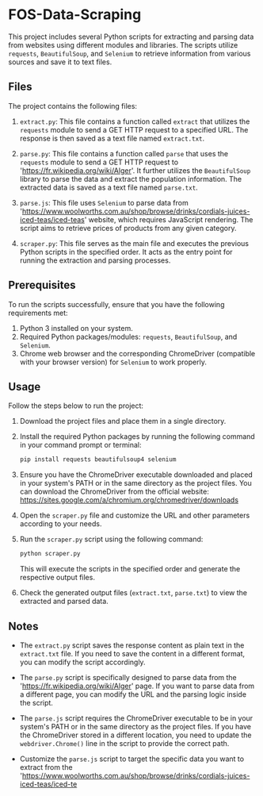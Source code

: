# FOS-Data-Scraping

This project includes several Python scripts for extracting and parsing data from websites using different modules and libraries. The scripts utilize `requests`, `BeautifulSoup`, and `Selenium` to retrieve information from various sources and save it to text files. 

## Files

The project contains the following files:

1. `extract.py`: This file contains a function called `extract` that utilizes the `requests` module to send a GET HTTP request to a specified URL. The response is then saved as a text file named `extract.txt`.

2. `parse.py`: This file contains a function called `parse` that uses the `requests` module to send a GET HTTP request to 'https://fr.wikipedia.org/wiki/Alger'. It further utilizes the `BeautifulSoup` library to parse the data and extract the population information. The extracted data is saved as a text file named `parse.txt`.

3. `parse.js`: This file uses `Selenium` to parse data from 'https://www.woolworths.com.au/shop/browse/drinks/cordials-juices-iced-teas/iced-teas' website, which requires JavaScript rendering. The script aims to retrieve prices of products from any given category.

4. `scraper.py`: This file serves as the main file and executes the previous Python scripts in the specified order. It acts as the entry point for running the extraction and parsing processes.

## Prerequisites

To run the scripts successfully, ensure that you have the following requirements met:

1. Python 3 installed on your system.
2. Required Python packages/modules: `requests`, `BeautifulSoup`, and `Selenium`.
3. Chrome web browser and the corresponding ChromeDriver (compatible with your browser version) for `Selenium` to work properly.

## Usage

Follow the steps below to run the project:

1. Download the project files and place them in a single directory.

2. Install the required Python packages by running the following command in your command prompt or terminal:

   ```bash
   pip install requests beautifulsoup4 selenium
   ```

3. Ensure you have the ChromeDriver executable downloaded and placed in your system's PATH or in the same directory as the project files. You can download the ChromeDriver from the official website: https://sites.google.com/a/chromium.org/chromedriver/downloads

4. Open the `scraper.py` file and customize the URL and other parameters according to your needs.

5. Run the `scraper.py` script using the following command:

   ```bash
   python scraper.py
   ```

   This will execute the scripts in the specified order and generate the respective output files.

6. Check the generated output files (`extract.txt`, `parse.txt`) to view the extracted and parsed data.

## Notes

- The `extract.py` script saves the response content as plain text in the `extract.txt` file. If you need to save the content in a different format, you can modify the script accordingly.

- The `parse.py` script is specifically designed to parse data from the 'https://fr.wikipedia.org/wiki/Alger' page. If you want to parse data from a different page, you can modify the URL and the parsing logic inside the script.

- The `parse.js` script requires the ChromeDriver executable to be in your system's PATH or in the same directory as the project files. If you have the ChromeDriver stored in a different location, you need to update the `webdriver.Chrome()` line in the script to provide the correct path.

- Customize the `parse.js` script to target the specific data you want to extract from the 'https://www.woolworths.com.au/shop/browse/drinks/cordials-juices-iced-teas/iced-te

